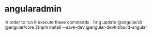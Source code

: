 # angularadmin 
In order to run it execute these commands :
  1)ng update @angular/cli @angular/core 
  2)npm install --save-dev @angular-devkit/build-angular
